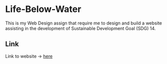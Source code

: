 # Life-Below-Water
This is my Web Design assign that require me to design and build a website assisting in the development of Sustainable Development Goal (SDG) 14.
## Link
Link to website -> [here](https://vinc3w-life-below-water.netlify.app/views/support-us.html)
